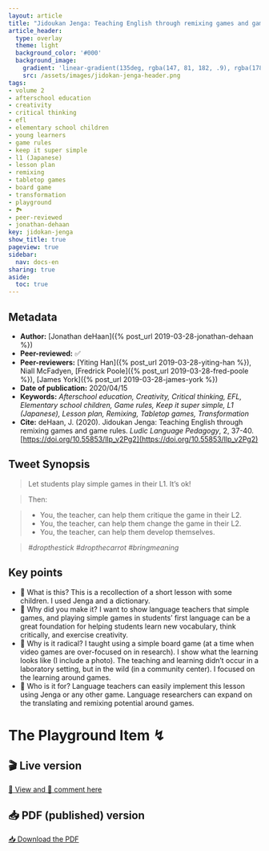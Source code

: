 ```yaml
---
layout: article
title: "Jidoukan Jenga: Teaching English through remixing games and game rules"
article_header:
  type: overlay
  theme: light
  background_color: '#000'
  background_image:
    gradient: 'linear-gradient(135deg, rgba(147, 81, 182, .9), rgba(178, 236, 145 , .9))'
    src: /assets/images/jidokan-jenga-header.png
tags:
- volume 2
- afterschool education
- creativity
- critical thinking
- efl
- elementary school children
- young learners
- game rules
- keep it super simple
- l1 (Japanese)
- lesson plan
- remixing
- tabletop games
- board game
- transformation
- playground
- 🏞
- peer-reviewed
- jonathan-dehaan
key: jidokan-jenga
show_title: true
pageview: true
sidebar:
  nav: docs-en
sharing: true
aside:
  toc: true
---
```


<meta name="citation_title" content="Jidoukan Jenga: Teaching English through remixing games and game rules">
<meta name="citation_author" content="deHaan, Jonathan">
<meta name="citation_publication_date" content="2020/04/15">
<meta name="citation_journal_title" content="Ludic Language Pedagogy">
<meta name="citation_volume" content="2">
<meta name="citation_firstpage" content="37">
<meta name="citation_lastpage" content="40">
<meta name="citation_pdf_url" content="http://www.llpjournal.org/assets/publication-pdfs/deHaan-jidokan-jenga.pdf">

<!--more-->

## Metadata

- **Author:** [Jonathan deHaan]({% post_url 2019-03-28-jonathan-dehaan %})
- **Peer-reviewed:** ✅
- **Peer-reviewers:** [Yiting Han]({% post_url 2019-03-28-yiting-han %}), Niall McFadyen, [Fredrick Poole]({% post_url 2019-03-28-fred-poole %}), [James York]({% post_url 2019-03-28-james-york %})
- **Date of publication:** 2020/04/15
- **Keywords:** *Afterschool education, Creativity, Critical thinking, EFL, Elementary school children, Game rules, Keep it super simple, L1 (Japanese), Lesson plan, Remixing, Tabletop games, Transformation*
- **Cite:** deHaan, J. (2020). Jidoukan Jenga: Teaching English through remixing games and game rules. *Ludic Language Pedagogy*, 2, 37-40. [https://doi.org/10.55853/llp_v2Pg2](https://doi.org/10.55853/llp_v2Pg2)


## Tweet Synopsis 

> Let students play simple games in their L1. It’s ok! 

> Then:

> - You, the teacher, can help them critique the game in their L2.
> - You, the teacher, can help them change the game in their L2.
> - You, the teacher, can help them develop themselves.
 
> *#dropthestick #dropthecarrot #bringmeaning*



## Key points

- 📍 What is this? This is a recollection of a short lesson with some children. I used Jenga and a dictionary.
- 📍 Why did you make it? I want to show language teachers that simple games, and playing simple games in students’ first language can be a great foundation for helping students learn new vocabulary, think critically, and exercise creativity.
- 📍 Why is it radical? I taught using a simple board game (at a time when video games are over-focused on in research). I show what the learning looks like (I include a photo). The teaching and learning didn’t occur in a laboratory setting, but in the wild (in a community center). I focused on the learning around games.
- 📍 Who is it for? Language teachers can easily implement this lesson using Jenga or any other game. Language researchers can expand on the translating and remixing potential around games.

# The Playground Item ↯

## 🎬 Live version

<a class="button button--success button--rounded button--lg" href="https://docs.google.com/document/d/1-IdG-Cqag9U90mgKtcC9aC02fyn38eIeC1piOrSg9Gg/edit?usp=sharing">👀 View and 📝 comment here </a> 

## 📥 PDF (published) version

<a class="button button--action button--rounded button--lg" href="/assets/publication-pdfs/deHaan-jidokan-jenga.pdf"><i class="fas fa-file-download"></i> 📥 Download the PDF </a>